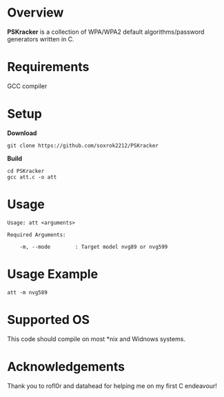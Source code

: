 # Overview

**PSKracker** is a collection of WPA/WPA2 default algorithms/password generators written in C.

# Requirements

GCC compiler

# Setup
**Download**

`git clone https://github.com/soxrok2212/PSKracker`

**Build**

```
cd PSKracker
gcc att.c -o att
```

# Usage

```
Usage: att <arguments>

Required Arguments:

	-m, --mode        : Target model nvg89 or nvg599
```

# Usage Example

```
att -m nvg589
```

# Supported OS

This code should compile on most *nix and Widnows systems.

# Acknowledgements

Thank you to rofl0r and datahead for helping me on my first C endeavour!